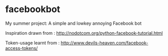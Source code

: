 # facebookbot
My summer project: A simple and lowkey annoying Facebook bot 

Inspiration drawn from : 
http://nodotcom.org/python-facebook-tutorial.html

Token-usage learnt from :
http://www.devils-heaven.com/facebook-access-tokens/


